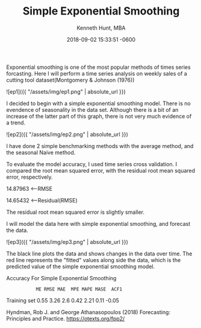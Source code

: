 ﻿---
layout: post
title:  "Simple Exponential Smoothing"
date:   2018-09-02 15:33:51 -0600
author: "Kenneth Hunt, MBA"
image: me3.JPG
---

Exponential smoothing is one of the most popular methods of times series forcasting. Here I will perform
 a time series analysis on weekly sales of a cutting tool dataset(Montgomery & Johnson (1976))

 
![ep1]({{ "/assets/img/ep1.png" | absolute_url }})

I decided to begin with a simple exponential smoothing model. There is no evendence of seasonality in the 
data set. Although there is a bit of an increase of the latter part of this graph, there is not very much 
evidence of a trend. 

![ep2]({{ "/assets/img/ep2.png" | absolute_url }})

I have done 2 simple benchmarking methods with the average method, and the seasonal Naive method. 

To evaluate the model accuracy, I used time series cross validation. I compared the root mean squared error, 
with the residual root mean squared error, respectively.

14.87963 <--RMSE

14.65432 <--Residual(RMSE)

The residual root mean squared error is slightly smaller. 

I will model the data here with simple exponential smoothing, and forecast the data.

![ep3]({{ "/assets/img/ep3.png" | absolute_url }})

The black line plots the data and shows changes in the data over time. The red line represents the "fitted"
values along side the data, which is the predicted value of the simple exponential smoothing model. 

Accuracy For Simple Exponential Smoothing 

               ME RMSE MAE  MPE MAPE MASE  ACF1
Training set 0.55 3.26 2.6 0.42 2.21 0.11 -0.05




Hyndman, Rob J. and George Athanasopoulos (2018) 
Forecasting: Principles and Practice. https://otexts.org/fpp2/




 





